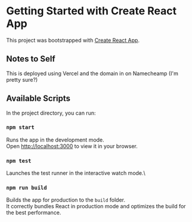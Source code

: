 # Getting Started with Create React App

This project was bootstrapped with [Create React App](https://github.com/facebook/create-react-app).

## Notes to Self
This is deployed using Vercel and the domain in on Namecheamp (I'm pretty sure?)

## Available Scripts

In the project directory, you can run:

### `npm start`

Runs the app in the development mode.\
Open [http://localhost:3000](http://localhost:3000) to view it in your browser.


### `npm test`

Launches the test runner in the interactive watch mode.\

### `npm run build`

Builds the app for production to the `build` folder.\
It correctly bundles React in production mode and optimizes the build for the best performance.